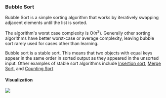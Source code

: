 ### Bubble Sort

Bubble Sort is a simple sorting algorithm that works by iteratively swapping adjacent elements until the list is sorted.

The algorithm's worst case complexity is O(_n_<sup>2</sup>). Generally other sorting algorithms have better worst-case or average complexity, leaving bubble sort rarely used for cases other than learning.

Bubble sort is a stable sort. This means that two objects with equal keys appear in the same order in sorted output as they appeared in the unsorted input. Other examples of stable sort algorithms include [Insertion sort](https://github.com/ZoranPandovski/al-go-rithms/tree/master/sort/insertion_sort), [Merge Sort](https://github.com/ZoranPandovski/al-go-rithms/tree/master/sort/merge_sort), and [Counting Sort](https://github.com/ZoranPandovski/al-go-rithms/tree/master/sort/counting_sort)

#### Visualization
![](https://upload.wikimedia.org/wikipedia/commons/c/c8/Bubble-sort-example-300px.gif)
